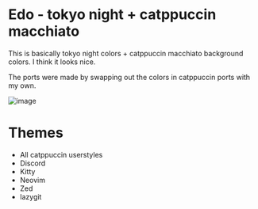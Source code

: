 # Edo - tokyo night + catppuccin macchiato

This is basically tokyo night colors + catppuccin macchiato background colors. I think it looks nice.

The ports were made by swapping out the colors in catppuccin ports with my own.

![image](https://github.com/user-attachments/assets/75cc8720-48d6-4f8e-8fd1-b631f042e242)


# Themes

- All catppuccin userstyles
- Discord
- Kitty
- Neovim
- Zed
- lazygit
